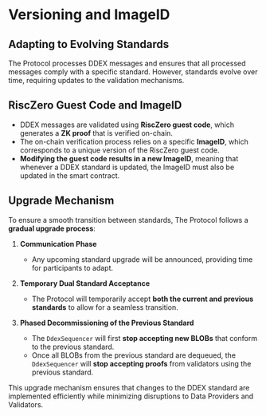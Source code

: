 # Versioning and ImageID

## Adapting to Evolving Standards

The Protocol processes DDEX messages and ensures that all processed messages comply with a specific standard. However, standards evolve over time, requiring updates to the validation mechanisms.

## RiscZero Guest Code and ImageID

- DDEX messages are validated using **RiscZero guest code**, which generates a **ZK proof** that is verified on-chain.
- The on-chain verification process relies on a specific **ImageID**, which corresponds to a unique version of the RiscZero guest code.
- **Modifying the guest code results in a new ImageID**, meaning that whenever a DDEX standard is updated, the ImageID must also be updated in the smart contract.

## Upgrade Mechanism

To ensure a smooth transition between standards, The Protocol follows a **gradual upgrade process**:

1. **Communication Phase**

   - Any upcoming standard upgrade will be announced, providing time for participants to adapt.

2. **Temporary Dual Standard Acceptance**

   - The Protocol will temporarily accept **both the current and previous standards** to allow for a seamless transition.

3. **Phased Decommissioning of the Previous Standard**
   - The `DdexSequencer` will first **stop accepting new BLOBs** that conform to the previous standard.
   - Once all BLOBs from the previous standard are dequeued, the `DdexSequencer` will **stop accepting proofs** from validators using the previous standard.

This upgrade mechanism ensures that changes to the DDEX standard are implemented efficiently while minimizing disruptions to Data Providers and Validators.
